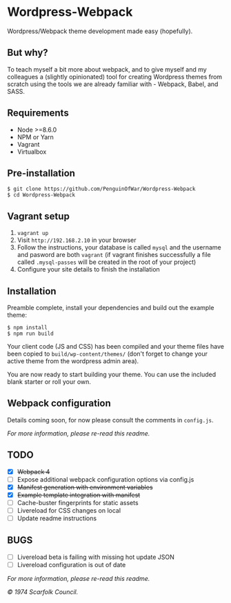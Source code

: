 # Wordpress-Webpack

Wordpress/Webpack theme development made easy (hopefully).

## But why?

To teach myself a bit more about webpack, and to give myself and my colleagues a (slightly opinionated) tool for creating Wordpress themes from scratch using the tools we are already familiar with - Webpack, Babel, and SASS.

## Requirements

- Node >=8.6.0
- NPM or Yarn
- Vagrant
- Virtualbox

## Pre-installation

	$ git clone https://github.com/PenguinOfWar/Wordpress-Webpack
	$ cd Wordpress-Webpack

## Vagrant setup

1. `vagrant up`
2. Visit `http://192.168.2.10` in your browser
3. Follow the instructions, your database is called `mysql` and the username and pasword are both `vagrant` (if vagrant finishes successfully a file called `.mysql-passes` will be created in the root of your project)
4. Configure your site details to finish the installation

## Installation

Preamble complete, install your dependencies and build out the example theme:

	$ npm install
	$ npm run build

Your client code (JS and CSS) has been compiled and your theme files have been copied to `build/wp-content/themes/` (don't forget to change your active theme from the wordpress admin area).

You are now ready to start building your theme. You can use the included blank starter or roll your own.

## Webpack configuration

Details coming soon, for now please consult the comments in `config.js`.

*For more information, please re-read this readme.*

## TODO

- [x] ~~Webpack 4~~
- [ ] Expose additional webpack configuration options via config.js
- [x] ~~Manifest generation with environment variables~~
- [x] ~~Example template integration with manifest~~
- [ ] Cache-buster fingerprints for static assets
- [ ] Livereload for CSS changes on local
- [ ] Update readme instructions

## BUGS

- [ ] Livereload beta is failing with missing hot update JSON
- [ ] Livereload configuration is out of date

*For more information, please re-read this readme.*

*&copy; 1974 Scarfolk Council.*
